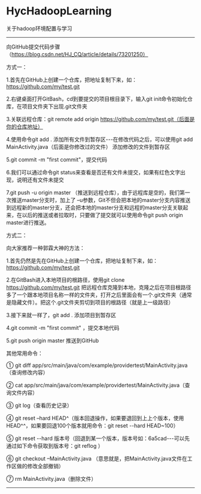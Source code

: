 # HycHadoopLearning
关于hadoop环境配置与学习



***

向GitHub提交代码步骤（https://blog.csdn.net/HJ_CQ/article/details/73201250）

方式一：

1.首先在GitHub上创建一个仓库，把地址复制下来，如：https://github.com/my/test.git

2.右键桌面打开GitBash，cd到要提交的项目根目录下，输入git init命令初始化仓库，在项目文件夹下出现.git文件夹

3.关联远程仓库：git remote add origin https://github.com/my/test.git（后面是你的仓库地址）

4.使用命令git add . 添加所有文件到暂存区---在修改代码之后，可以使用git add MainActivity.java（后面是你修改过的文件） 添加修改的文件到暂存区

5.git commit -m "first commit"，提交代码

6.我们可以通过命令git status来查看是否还有文件未提交，如果有红色文字出现，说明还有文件未提交

7.git push -u origin master （推送到远程仓库），由于远程库是空的，我们第一次推送master分支时，加上了 –u参数，Git不但会把本地的master分支内容推送到远程新的master分支，还会把本地的master分支和远程的master分支关联起来，在以后的推送或者拉取时，只要做了提交就可以使用命令git push origin master进行推送。



方式二：

向大家推荐一种郭霖大神的方法：

1.首先仍然是先在GitHub上创建一个仓库，把地址复制下来，如：https://github.com/my/test.git

2.在GitBash进入本地项目的根路径，使用git clone https://github.com/my/test.git 把远程仓库克隆到本地，克隆之后在项目根路径多了一个跟本地项目名称一样的文件夹，打开之后里面会有一个.git文件夹（通常是隐藏文件）。把这个.git文件夹剪切到项目的根路径（就是上一级路径）

3.接下来就一样了，git add . 添加项目到暂存区

4.git commit -m "first commit" ，提交本地代码

5.git push origin master 推送到GitHub

其他常用命令：

① git diff app/src/main/java/com/example/providertest/MainActivity.java （查询修改内容） 

② cat app/src/main/java/com/example/providertest/MainActivity.java（查询文件内容）

③ git log（查看历史记录）

④ git reset  –hard HEAD^（版本回退操作，如果要退回到上上个版本，使用HEAD^^，如果要回退100个版本就用命令：git reset  --hard HEAD~100）

⑤ git reset  --hard 版本号（回退到某一个版本，版本号如：6a5cad---可以先通过如下命令获取到版本号：git reflog ）

⑥ git checkout –MainActivity.java （意思就是，把MainActivity.java文件在工作区做的修改全部撤销）

⑦ rm MainActivity.java（删除文件）

----

